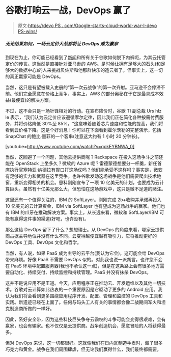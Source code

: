 # 谷歌打响云一战，DevOps 赢了

> 原文:[https://devo PS . com/Google-starts-cloud-world-war-I-devo PS-wins/](https://devops.com/google-starts-cloud-world-war-i-devops-wins/)

##### *无论结果如何，一场云定价大战都将让 DevOps 成为赢家*

到现在为止，你可能已经看到了[新闻](http://www.latinpost.com/articles/9514/20140325/googles-cloud-prices-to-follow-moores-law-from-now-on-pressuring-others.htm)和所有关于谷歌如何脱下内裤呃，为其云托管定价的传言。这当然是直接针对亚马逊的 AWS。是时候让拥有足够大的石头(和足够大的数据中心)的人来挑战贝佐斯和他那群快乐的造云者了。但事实上，这一切的真正赢家可能是 DevOps。

当然，这只是有望被载入史册的“第一次云战争”的第一次齐射。亚马逊不会停滞不前。他们完全愿意在价格上竞争，事实上，AWS 的部分奥秘在于它是最具成本效益(最便宜)的解决方案。

不过，这不会只是一场针锋相对的行动。在宣布降价时，谷歌 TI 副总裁 Urs hlz le 表示，“我们认为云定价应该遵循摩尔定律，因此我们正在简化各种按需付费服务，并将价格降低 30%至 85%。“这意味着随着芯片速度和性能的提高，我们将看到云价格下降。这是个好消息！你可以在下面看到霍尔茨勒的完整演示，包括 SnapChat 的鲍比·墨菲的一个客串(注意这大约有 1 小时 20 分钟长)。

[youtube=http://www.youtube.com/watch?v=qokEYBNWA_0]

当然，这回避了一个问题，其他云提供商呢？Rackspace 在投入这场争斗之前还能在 OpenStack 上坐多久？微软的 Azure 呢？雷德蒙德想要分一杯羹，新任首席执行官塞特亚·纳德拉有胃口打这场仗吗？他们能承受不这样吗？事实是，微软有足够的实力和武器在这里竞争。也许谷歌发动这场战争是他们需要爬出技术地窖，重新变得相关的机会。思科刚刚宣布了一项 10 亿美元的计划，也要成为云计算巨头。虽然有十亿美元那么大，但恐怕在这场游戏中，这只是微不足道的赌注。

这里还有一个值得关注的，IBM 的 SoftLayer。刚刚完成 2b+收购并承诺再投入 10 亿美元的云计算资金，IBM via SoftLayer 也有望成为这场战争的赢家。他们也有 IBM 的爪牙在推动解决方案。事实上，从长远来看，微软和 SoftLayer/IBM 可能有赢得这件事的渠道(好吧，也许没有)。

那么这给 DevOps 留下了什么？想想瑞士。从 DevOps 的角度来看，哪家云提供商占据主导地位并没有什么不同。云变得越便宜越有吸引力，它将推动更好的 DevOps 工具、DevOps 文化和哲学。

当然，有人说，如果 PaaS 成为主导的云平台(我认为它会)，这可能会给 DevOps 带来麻烦。好像 PaaS 不需要 DevOps 似的。对此我也说一派胡言。也许您不会在 PaaS 环境中配置服务器(我也不承认这一点)，但是在这条路上会有很多地方需要自动化、持续交付、持续监控和持续管理。PaaS 并没有抹杀 DevOps。

这并不是说应用不是王道。今天，应用程序正在推动云、开发运维以及其他一切技术。谷歌对云计算如此热衷的一个重要原因是它驱动了更多的 Android 应用。我认为我们将会看到更多围绕应用程序开发、配置、管理和监控的 DevOps 工具和实践。新遗迹已经在上面了。任何与码头工人有关的事情都会像二战期间军火和坦克制造商所做的一样好。

因此，系好安全带，因为这些科技巨头争夺云霸权的斗争可能会变得很艰难，会有赢家，也会有输家。也不仅仅是云提供商。战争创造机会，愿意冒险的人将获得最多。

但对 DevOps 来说，这一切都很好。这就像我们在日内瓦制造手表时，藏了很多巧克力和黄金。战争在我们周围肆虐，但无论我们赢得什么，我们最终都需要。